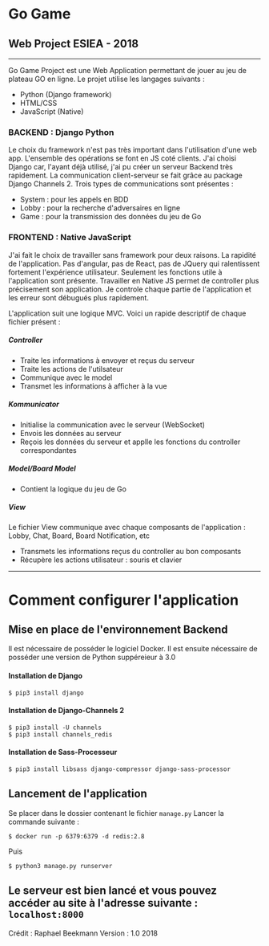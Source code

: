 # Go Game
## Web Project ESIEA - 2018
-----

Go Game Project est une Web Application permettant de jouer au jeu de plateau GO en ligne.
Le projet utilise les langages suivants :
- Python (Django framework)
- HTML/CSS
- JavaScript (Native)

### BACKEND : Django Python
Le choix du framework n'est pas très important dans l'utilisation d'une web app. L'ensemble des opérations se font en JS coté clients. J'ai choisi Django car, l'ayant déjà utilisé, j'ai pu créer un serveur Backend très rapidement.
La communication client-serveur se fait grâce au package Django Channels 2.
Trois types de communications sont présentes :
- System : pour les appels en BDD
- Lobby : pour la recherche d'adversaires en ligne
- Game : pour la transmission des données du jeu de Go

### FRONTEND : Native JavaScript
J'ai fait le choix de travailler sans framework pour deux raisons. La rapidité de l'application. Pas d'angular, pas de React, pas de JQuery qui ralentissent fortement l'expérience utilisateur. Seulement les fonctions utile à l'application sont présente.
Travailler en Native JS permet de controller plus précisement son application. Je controle chaque partie de l'application et les erreur sont  débugués plus rapidement.

L'application suit une logique MVC. Voici un rapide descriptif de chaque fichier présent :
##### Controller
- Traite les informations à envoyer et reçus du serveur
- Traite les actions de l'utilsateur
- Communique avec le model
- Transmet les informations à afficher à la vue
##### Kommunicator
- Initialise la communication avec le serveur (WebSocket)
- Envois les données au serveur
- Reçois les données du serveur et applle les fonctions du controller correspondantes
##### Model/Board Model
- Contient la logique du jeu de Go
##### View
Le fichier View communique avec chaque composants de l'application : Lobby, Chat, Board, Board Notification, etc
- Transmets les informations reçus du controller au bon composants
- Récupère les actions utilisateur : souris et clavier
 -----
# Comment configurer l'application
## Mise en place de l'environnement Backend
Il est nécessaire de posséder le logiciel Docker.
Il est ensuite nécessaire de posséder une version de Python suppéreieur à 3.0
#### Installation de Django

```
$ pip3 install django
```
#### Installation de Django-Channels 2
```
$ pip3 install -U channels
$ pip3 install channels_redis
```
#### Installation de Sass-Processeur
```
$ pip3 install libsass django-compressor django-sass-processor
```
## Lancement de l'application
Se placer dans le dossier contenant le fichier `manage.py`
Lancer la commande suivante :
```
$ docker run -p 6379:6379 -d redis:2.8
```
Puis
```
$ python3 manage.py runserver
```
Le serveur est bien lancé et vous pouvez accéder au site à l'adresse suivante :
`localhost:8000`
-----
Crédit : Raphael Beekmann
Version : 1.0
2018
